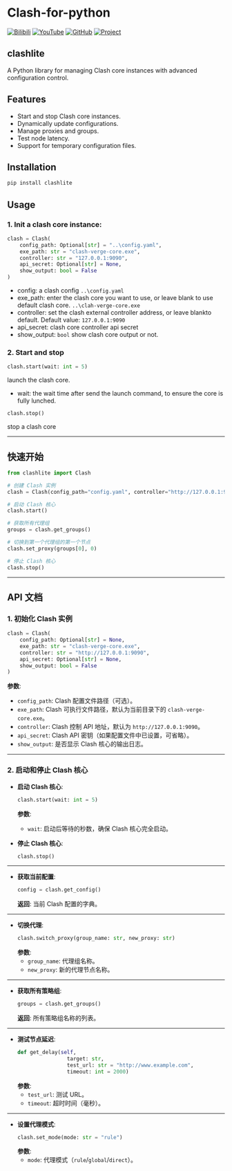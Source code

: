 # Clash-for-python









[![Bilibili](https://img.shields.io/badge/Bilibili-white?logo=bilibili)](https://space.bilibili.com/1084866085)
[![YouTube](https://img.shields.io/badge/YouTube-red?logo=youtube)](https://www.youtube.com/@lyyontop)
[![GitHub](https://img.shields.io/badge/GitHub-black?logo=github)](https://github.com/LanYangYang321)
[![Project](https://img.shields.io/badge/Clashlite-latest-brightgreen)](https://github.com/LanYangYang321/Clash-For-Python)
## clashlite

A Python library for managing Clash core instances with advanced configuration control.

## Features

- Start and stop Clash core instances.
- Dynamically update configurations.
- Manage proxies and groups.
- Test node latency.
- Support for temporary configuration files.

## Installation

```bash
pip install clashlite
```

## Usage
### 1. Init a clash core instance:
```python
clash = Clash(
    config_path: Optional[str] = "..\config.yaml",
    exe_path: str = "clash-verge-core.exe",
    controller: str = "127.0.0.1:9090",
    api_secret: Optional[str] = None,
    show_output: bool = False
)
```
- config: a clash config `..\config.yaml`
- exe_path: enter the clash core you want to use, or leave blank to use default clash core. `..\clah-verge-core.exe` 
- controller: set the clash external controller address, or leave blankto default. Default value: `127.0.0.1:9090`
- api_secret: clash core controller api secret
- show_output: `bool` show clash core output or not.

### 2. Start and stop

```python
clash.start(wait: int = 5)
```
launch the clash core.
- wait: the wait time after send the launch command, to ensure the core is fully lunched.


```python
clash.stop()
```
stop a clash core

---

## 快速开始

```python
from clashlite import Clash

# 创建 Clash 实例
clash = Clash(config_path="config.yaml", controller="http://127.0.0.1:9090")

# 启动 Clash 核心
clash.start()

# 获取所有代理组
groups = clash.get_groups()

# 切换到第一个代理组的第一个节点
clash.set_proxy(groups[0], 0)

# 停止 Clash 核心
clash.stop()
```

---

## API 文档

### 1. 初始化 Clash 实例

```python
clash = Clash(
    config_path: Optional[str] = None,
    exe_path: str = "clash-verge-core.exe",
    controller: str = "http://127.0.0.1:9090",
    api_secret: Optional[str] = None,
    show_output: bool = False
)
```

**参数**:
- `config_path`: Clash 配置文件路径（可选）。
- `exe_path`: Clash 可执行文件路径，默认为当前目录下的 `clash-verge-core.exe`。
- `controller`: Clash 控制 API 地址，默认为 `http://127.0.0.1:9090`。
- `api_secret`: Clash API 密钥（如果配置文件中已设置，可省略）。
- `show_output`: 是否显示 Clash 核心的输出日志。

---

### 2. 启动和停止 Clash 核心

- **启动 Clash 核心**:
  ```python
  clash.start(wait: int = 5)
  ```
  **参数**:
  - `wait`: 启动后等待的秒数，确保 Clash 核心完全启动。

- **停止 Clash 核心**:
  ```python
  clash.stop()
  ```

---


- **获取当前配置**:
  ```python
  config = clash.get_config()
  ```
  **返回**: 当前 Clash 配置的字典。

---

- **切换代理**:
  ```python
  clash.switch_proxy(group_name: str, new_proxy: str)
  ```
  **参数**:
  - `group_name`: 代理组名称。
  - `new_proxy`: 新的代理节点名称。

---

- **获取所有策略组**:
  ```python
  groups = clash.get_groups()
  ```
  **返回**: 所有策略组名称的列表。


---

- **测试节点延迟**:
  ```python
  def get_delay(self,
                  target: str,
                  test_url: str = "http://www.example.com",
                  timeout: int = 2000)
  ```
  **参数**:
  - `test_url`: 测试 URL。
  - `timeout`: 超时时间（毫秒）。

---

- **设置代理模式**:
  ```python
  clash.set_mode(mode: str = "rule")
  ```
  **参数**:
  - `mode`: 代理模式（`rule`/`global`/`direct`）。


